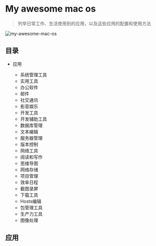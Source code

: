 # My awesome mac os

> 列举日常工作、生活使用到的应用，以及这些应用的配置和使用方法

![my-awesome-mac-os](http://p68i1i2cw.bkt.clouddn.com/my-awesome-mac/dock.png)

## 目录

* 应用

    * 系统管理工具
    * 实用工具
    * 办公软件
    * 邮件
    * 社交通讯
    * 影音娱乐
    * 开发工具
    * 开发辅助工具
    * 数据库管理
    * 文本编辑
    * 服务器管理
    * 版本控制
    * 网络工具
    * 阅读和写作
    * 思维导图
    * 网络存储
    * 项目管理
    * 效率日程
    * 截图录屏
    * 下载工具
    * Hosts编辑
    * 包管理工具
    * 生产力工具
    * 图像处理

## 应用



